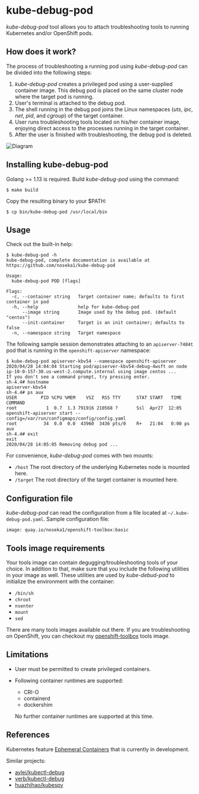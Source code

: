 # kube-debug-pod

*kube-debug-pod* tool allows you to attach troubleshooting tools to running Kubernetes and/or OpenShift pods.

## How does it work?

The process of troubleshooting a running pod using *kube-debug-pod* can be divided into the following steps:

1. *kube-debug-pod* creates a privileged pod using a user-supplied container image. This debug pod is placed on the same cluster node where the target pod is running.
2. User's terminal is attached to the debug pod.
3. The shell running in the debug pod joins the Linux namespaces (*uts*, *ipc*, *net*, *pid*, and *cgroup*) of the target container.
4. User runs troubleshooting tools located on his/her container image, enjoying direct access to the processes running in the target container.
5. After the user is finished with troubleshooting, the debug pod is deleted.

![Diagram](docs/kube_debug_pod_diagram.svg "Diagram")

## Installing kube-debug-pod

Golang >= 1.13 is required. Build *kube-debug-pod* using the command:

```
$ make build
```
Copy the resulting binary to your $PATH:

```
$ cp bin/kube-debug-pod /usr/local/bin
```

## Usage

Check out the built-in help:

```
$ kube-debug-pod -h
kube-debug-pod, complete documentation is available at https://github.com/noseka1/kube-debug-pod

Usage:
  kube-debug-pod POD [flags]

Flags:
  -c, --container string   Target container name; defaults to first container in pod
  -h, --help               help for kube-debug-pod
      --image string       Image used by the debug pod. (default "centos")
      --init-container     Target is an init container; defaults to false
  -n, --namespace string   Target namespace
```

The following sample session demonstrates attaching to an `apiserver-7484t` pod that is running in the `openshift-apiserver` namespace:

```
$ kube-debug-pod apiserver-kbv54 --namespace openshift-apiserver
2020/04/28 14:04:04 Starting pod/apiserver-kbv54-debug-4wsft on node ip-10-0-157-30.us-west-2.compute.internal using image centos ...
If you don't see a command prompt, try pressing enter.
sh-4.4# hostname
apiserver-kbv54
sh-4.4# ps aux
USER         PID %CPU %MEM    VSZ   RSS TTY      STAT START   TIME COMMAND
root           1  0.7  1.3 791916 210568 ?       Ssl  Apr27  12:05 openshift-apiserver start --config=/var/run/configmaps/config/config.yaml
root          34  0.0  0.0  43960  3436 pts/0    R+   21:04   0:00 ps aux
sh-4.4# exit
exit
2020/04/28 14:05:05 Removing debug pod ...
```

For convenience, *kube-debug-pod* comes with two mounts:

* `/host` The root directory of the underlying Kubernetes node is mounted here.
* `/target` The root directory of the target container is mounted here.

## Configuration file

*kube-debug-pod* can read the configuration from a file located at `~/.kube-debug-pod.yaml`. Sample configuration file:
```
image: quay.io/noseka1/openshift-toolbox:basic
```

## Tools image requirements

Your tools image can contain degugging/troubleshooting tools of your choice. In addition to that, make sure that you include the following utilities in your image as well. These utilities are used by *kube-debud-pod* to initialize the environment with the container:

* `/bin/sh`
* `chroot`
* `nsenter`
* `mount`
* `sed`

There are many tools images available out there. If you are troubleshooting on OpenShift, you can checkout my [openshift-toolbox](https://github.com/noseka1/openshift-toolbox) tools image.

## Limitations

* User must be permitted to create privileged containers.
* Following container runtimes are supported:
  * CRI-O
  * containerd
  * dockershim
  
  No further container runtimes are supported at this time.

## References

Kubernetes feature [Ephemeral Containers](https://github.com/kubernetes/enhancements/issues/277) that is currently in development.

Similar projects:

* [aylei/kubectl-debug](https://github.com/aylei/kubectl-debug)
* [verb/kubectl-debug](https://github.com/verb/kubectl-debug)
* [huazhihao/kubespy](https://github.com/huazhihao/kubespy)
